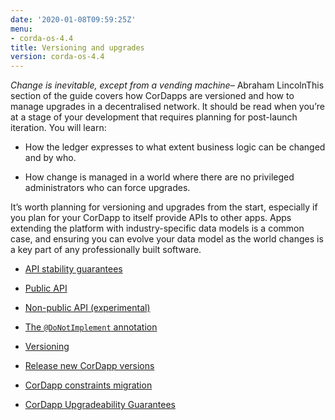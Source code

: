 ```yaml
---
date: '2020-01-08T09:59:25Z'
menu:
- corda-os-4.4
title: Versioning and upgrades
version: corda-os-4.4
---
```





*Change is inevitable, except from a vending machine*– Abraham LincolnThis section of the guide covers how CorDapps are versioned and how to manage upgrades in a decentralised network. It should be read when
            you’re at a stage of your development that requires planning for post-launch iteration. You will learn:


* How the ledger expresses to what extent business logic can be changed and by who.


* How change is managed in a world where there are no privileged administrators who can force upgrades.


It’s worth planning for versioning and upgrades from the start, especially if you plan for your CorDapp to itself provide APIs to other
            apps. Apps extending the platform with industry-specific data models is a common case, and ensuring you can evolve your data model as
            the world changes is a key part of any professionally built software.


* [API stability guarantees](api-stability-guarantees)

* [Public API](api-stability-guarantees#public-api)

* [Non-public API (experimental)](api-stability-guarantees#non-public-api-experimental)

* [The `@DoNotImplement` annotation](api-stability-guarantees#the-donotimplement-annotation)

* [Versioning](versioning)

* [Release new CorDapp versions](upgrading-cordapps)

* [CorDapp constraints migration](cordapp-constraint-migration)

* [CorDapp Upgradeability Guarantees](cordapp-upgradeability)



